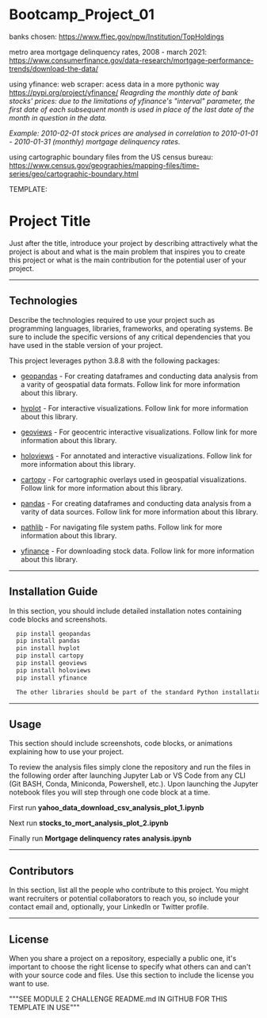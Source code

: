 # Bootcamp_Project_01

banks chosen:
https://www.ffiec.gov/npw/Institution/TopHoldings

metro area mortgage delinquency rates, 2008 - march 2021:
https://www.consumerfinance.gov/data-research/mortgage-performance-trends/download-the-data/

using yfinance:
web scraper: acess data in a more pythonic way
https://pypi.org/project/yfinance/
*Reagrding the monthly date of bank stocks' prices: due to the limitations of yfinance's "interval" parameter, the first date of each subsequent month is used in place of the last date of the month in question in the data.*

*Example: 2010-02-01 stock prices are analysed in correlation to 2010-01-01 - 2010-01-31 (monthly) mortgage delinquency rates.*

using cartographic boundary files from the US census bureau:
https://www.census.gov/geographies/mapping-files/time-series/geo/cartographic-boundary.html


TEMPLATE:

# Project Title

Just after the title, introduce your project by describing attractively what the project is about and what is the main problem that inspires you to create this project or what is the main contribution for the potential user of your project.

---

## Technologies

Describe the technologies required to use your project such as programming languages, libraries, frameworks, and operating systems. Be sure to include the specific versions of any critical dependencies that you have used in the stable version of your project.

This project leverages python 3.8.8 with the following packages:

* [geopandas](https://geopandas.org/getting_started/install.html) - For creating dataframes and conducting data analysis from a varity of geospatial data formats. Follow link for more information about this library.

* [hvplot](https://hvplot.holoviz.org/) - For interactive visualizations. Follow link for more information about this library.

* [geoviews](https://geoviews.org/) - For geocentric interactive visualizations. Follow link for more information about this library.

* [holoviews](https://holoviews.org/) - For annotated and interactive visualizations. Follow link for more information about this library.

* [cartopy](https://scitools.org.uk/cartopy/docs/latest/) - For cartographic overlays used in geospatial visualizations. Follow link for more information about this library.

* [pandas](https://pandas.pydata.org/) - For creating dataframes and conducting data analysis from a varity of data sources. Follow link for more information about this library.

* [pathlib](https://docs.python.org/3.8/library/pathlib.html) - For navigating file system paths. Follow link for more information about this library.

* [yfinance](https://github.com/ranaroussi/yfinance) - For downloading stock data. Follow link for more information about this library.

---

## Installation Guide

In this section, you should include detailed installation notes containing code blocks and screenshots.

```python
  pip install geopandas
  pip install pandas
  pin install hvplot
  pip install cartopy
  pip install geoviews
  pip install holoviews
  pip install yfinance 

  The other libraries should be part of the standard Python installation. 
```

---

## Usage

This section should include screenshots, code blocks, or animations explaining how to use your project.

To review the analysis files simply clone the repository and run the files in the following order after launching Jupyter Lab or VS Code from any CLI (Git BASH, Conda, Miniconda, Powershell, etc.). Upon launching the Jupyter notebook files you will step through one code block at a time. 

First run **yahoo_data_download_csv_analysis_plot_1.ipynb**




Next run **stocks_to_mort_analysis_plot_2.ipynb** 





Finally run **Mortgage delinquency rates analysis.ipynb**



---

## Contributors

In this section, list all the people who contribute to this project. You might want recruiters or potential collaborators to reach you, so include your contact email and, optionally, your LinkedIn or Twitter profile.

---

## License

When you share a project on a repository, especially a public one, it's important to choose the right license to specify what others can and can't with your source code and files. Use this section to include the license you want to use.




"""SEE MODULE 2 CHALLENGE README.md IN GITHUB FOR THIS TEMPLATE IN USE"""
